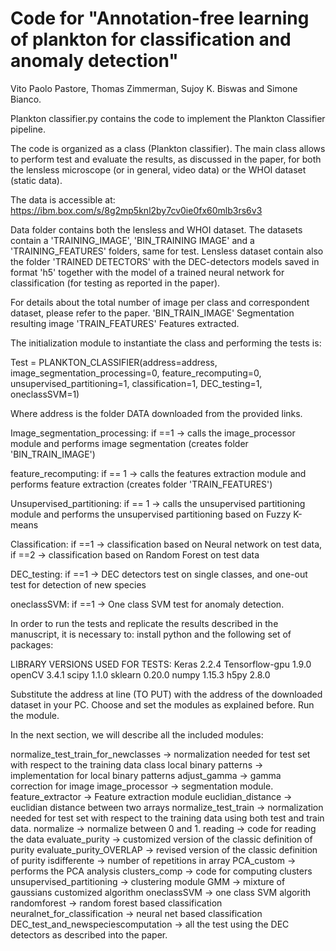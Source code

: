 # Code for "Annotation-free learning of plankton for classification and anomaly detection"
Vito Paolo Pastore, Thomas Zimmerman, Sujoy K. Biswas and Simone Bianco. 

Plankton classifier.py contains the code to implement the Plankton Classifier pipeline.


The code is organized as a class (Plankton classifier). The main class allows to perform test and evaluate the results, as discussed in the paper,
for both the lensless microscope (or in general, video data) or the WHOI dataset (static data).

The data is accessible at:
https://ibm.box.com/s/8g2mp5knl2by7cv0ie0fx60mlb3rs6v3

Data folder contains both the lensless and WHOI dataset. The datasets contain a 'TRAINING_IMAGE', 'BIN_TRAINING IMAGE' and a
'TRAINING_FEATURES' folders, same for test. Lensless dataset contain also the folder 'TRAINED DETECTORS' with the DEC-detectors models saved in format 'h5' together with the model of a trained neural network for classification (for testing as reported in the paper). 

For details about the total number of image per class and correspondent dataset, please refer to the paper. 
'BIN_TRAIN_IMAGE'
Segmentation resulting image
'TRAIN_FEATURES'
Features extracted. 

The initialization module to instantiate the class and performing the tests is:

  Test = PLANKTON_CLASSIFIER(address=address, image_segmentation_processing=0, feature_recomputing=0,
                           unsupervised_partitioning=1, classification=1, DEC_testing=1, oneclassSVM=1)
                          

Where address is the folder DATA downloaded from the provided links.

Image_segmentation_processing: if ==1 -> calls the image_processor module and performs image segmentation (creates folder 'BIN_TRAIN_IMAGE')

feature_recomputing: if == 1 -> calls the features extraction module and performs feature extraction (creates folder 'TRAIN_FEATURES')

Unsupervised_partitioning:  if == 1 -> calls the unsupervised partitioning module and performs the unsupervised partitioning based on Fuzzy K-means

Classification: if ==1 -> classification based on Neural network on test data, if ==2 ->  classification based on Random Forest on test data

DEC_testing: if ==1 -> DEC detectors test on single classes, and one-out test for detection of new species 

oneclassSVM: if ==1 -> One class SVM test for anomaly detection. 

In order to run the tests and replicate the results described in the manuscript, it is necessary to:
install python and the following set of packages:

LIBRARY VERSIONS USED FOR TESTS:
Keras 2.2.4
Tensorflow-gpu 1.9.0
openCV 3.4.1 
scipy 1.1.0
sklearn 0.20.0
numpy 1.15.3
h5py 2.8.0

Substitute the address at line (TO PUT) with the address of the downloaded dataset in your PC.
Choose and set the modules as explained before.
Run the module. 


In the next section, we will describe all the included modules:


normalize_test_train_for_newclasses -> normalization needed for test set with respect to the training data
class local binary patterns -> implementation for local binary patterns 
adjust_gamma -> gamma correction for image
image_processor -> segmentation module. 
feature_extractor -> Feature extraction module
euclidian_distance -> euclidian distance between two arrays
normalize_test_train -> normalization needed for test set with respect to the training data using both test and train data. 
normalize -> normalize between 0 and 1. 
reading -> code for reading the data
evaluate_purity -> customized version of the classic definition of purity 
evaluate_purity_OVERLAP -> revised version of the classic definition of purity 
isdifferente -> number of repetitions in array
PCA_custom -> performs the PCA analysis
clusters_comp -> code for computing clusters
unsupervised_partitioning -> clustering module 
GMM -> mixture of gaussians customized algorithm 
oneclassSVM -> one class SVM algorith 
randomforest -> random forest based classification 
neuralnet_for_classification -> neural net based classification 
DEC_test_and_newspeciescomputation -> all the test using the DEC detectors as described into the paper. 



